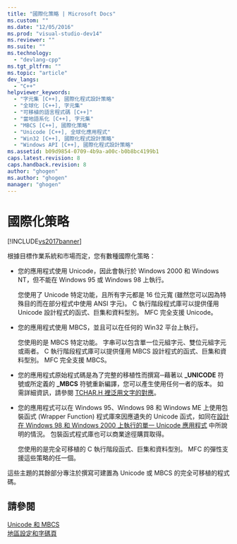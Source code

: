 ```yaml
---
title: "國際化策略 | Microsoft Docs"
ms.custom: ""
ms.date: "12/05/2016"
ms.prod: "visual-studio-dev14"
ms.reviewer: ""
ms.suite: ""
ms.technology: 
  - "devlang-cpp"
ms.tgt_pltfrm: ""
ms.topic: "article"
dev_langs: 
  - "C++"
helpviewer_keywords: 
  - "字元集 [C++], 國際化程式設計策略"
  - "全球化 [C++], 字元集"
  - "可移植的語言程式碼 [C++]"
  - "當地語系化 [C++], 字元集"
  - "MBCS [C++], 國際化策略"
  - "Unicode [C++], 全球化應用程式"
  - "Win32 [C++], 國際化程式設計策略"
  - "Windows API [C++], 國際化程式設計策略"
ms.assetid: b09d9854-0709-4b9a-a00c-b0b8bc4199b1
caps.latest.revision: 8
caps.handback.revision: 8
author: "ghogen"
ms.author: "ghogen"
manager: "ghogen"
---
```

# 國際化策略
[!INCLUDE[vs2017banner](../assembler/inline/includes/vs2017banner.md)]

根據目標作業系統和市場而定，您有數種國際化策略：  
  
-   您的應用程式使用 Unicode，因此會執行於 Windows 2000 和 Windows NT，但不能在 Windows 95 或 Windows 98 上執行。  
  
     您使用了 Unicode 特定功能，且所有字元都是 16 位元寬 \(雖然您可以因為特殊目的而在部分程式中使用 ANSI 字元\)。  C 執行階段程式庫可以提供僅用 Unicode 設計程式的函式、巨集和資料型別。  MFC 完全支援 Unicode。  
  
-   您的應用程式使用 MBCS，並且可以在任何的 Win32 平台上執行。  
  
     您使用的是 MBCS 特定功能。  字串可以包含單一位元組字元、雙位元組字元或兩者。  C 執行階段程式庫可以提供僅用 MBCS 設計程式的函式、巨集和資料型別。  MFC 完全支援 MBCS。  
  
-   您的應用程式原始程式碼是為了完整的移植性而撰寫─藉著以 **\_UNICODE** 符號或所定義的 **\_MBCS**  符號重新編譯，您可以產生使用任何一者的版本。  如需詳細資訊，請參閱 [TCHAR.H 裡泛用文字的對應](../text/generic-text-mappings-in-tchar-h.md)。  
  
-   您的應用程式可以在 Windows 95、Windows 98 和 Windows ME 上使用包裝函式 \(Wrapper Function\) 程式庫來因應遺失的 Unicode 函式，如同在[設計在 Windows 98 和 Windows 2000 上執行的單一 Unicode 應用程式](http://go.microsoft.com/fwlink/p/?LinkId=250770) 中所說明的情況。  包裝函式程式庫也可以商業途徑購買取得。  
  
     您使用的是完全可移植的 C 執行階段函式、巨集和資料型別。  MFC 的彈性支援這些策略的任一個。  
  
 這些主題的其餘部分專注於撰寫可建置為 Unicode 或 MBCS 的完全可移植的程式碼。  
  
## 請參閱  
 [Unicode 和 MBCS](../text/unicode-and-mbcs.md)   
 [地區設定和字碼頁](../text/locales-and-code-pages.md)
